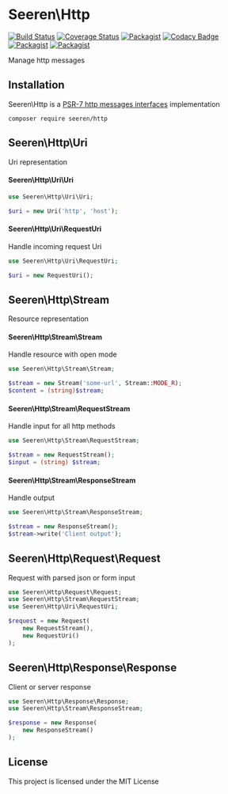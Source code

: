 # Seeren\Http

[![Build Status](https://travis-ci.org/seeren/http.svg?branch=master)](https://travis-ci.org/seeren/http) [![Coverage Status](https://coveralls.io/repos/github/seeren/http/badge.svg?branch=master)](https://coveralls.io/github/seeren/http?branch=master) [![Packagist](https://img.shields.io/packagist/dt/seeren/http.svg)](https://packagist.org/packages/seeren/http/stats) [![Codacy Badge](https://api.codacy.com/project/badge/Grade/4a0463fb5a084be5bda68e4e36d7c7ac)](https://www.codacy.com/app/seeren/http?utm_source=github.com&amp;utm_medium=referral&amp;utm_content=seeren/http&amp;utm_campaign=Badge_Grade) [![Packagist](https://img.shields.io/packagist/v/seeren/http.svg)](https://packagist.org/packages/seeren/http#) [![Packagist](https://img.shields.io/packagist/l/seeren/log.svg)](LICENSE)

Manage http messages

## Installation

Seeren\Http is a [PSR-7 http messages interfaces](https://github.com/php-fig/fig-standards/blob/master/accepted/PSR-7-http-message.md) implementation

```
composer require seeren/http
```

## Seeren\Http\Uri

Uri representation

#### Seeren\Http\Uri\Uri

```php
use Seeren\Http\Uri\Uri;

$uri = new Uri('http', 'host');
```

#### Seeren\Http\Uri\RequestUri

Handle incoming request Uri

```php
use Seeren\Http\Uri\RequestUri;

$uri = new RequestUri();
```

## Seeren\Http\Stream

Resource representation

#### Seeren\Http\Stream\Stream

Handle resource with open mode

```php
use Seeren\Http\Stream\Stream;

$stream = new Stream('some-url', Stream::MODE_R);
$content = (string)$stream;
```

#### Seeren\Http\Stream\RequestStream

Handle input for all http methods

```php
use Seeren\Http\Stream\RequestStream;

$stream = new RequestStream();
$input = (string) $stream;
```

#### Seeren\Http\Stream\ResponseStream

Handle output

```php
use Seeren\Http\Stream\ResponseStream;

$stream = new ResponseStream();
$stream->write('Client output');
```

## Seeren\Http\Request\Request

Request with parsed json or form input

```php
use Seeren\Http\Request\Request;
use Seeren\Http\Stream\RequestStream;
use Seeren\Http\Uri\RequestUri;

$request = new Request(
    new RequestStream(),
    new RequestUri()
);
```

## Seeren\Http\Response\Response

Client or server response

```php
use Seeren\Http\Response\Response;
use Seeren\Http\Stream\ResponseStream;

$response = new Response(
    new ResponseStream()
);
```

## License

This project is licensed under the MIT License